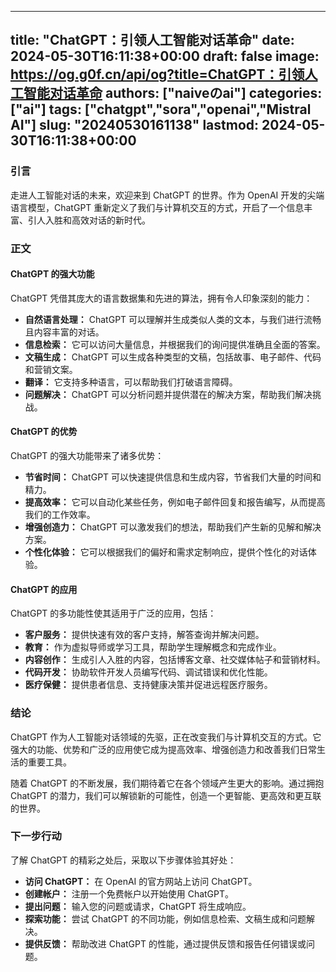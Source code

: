 
---
title: "ChatGPT：引领人工智能对话革命"
date: 2024-05-30T16:11:38+00:00
draft: false
image: https://og.g0f.cn/api/og?title=ChatGPT：引领人工智能对话革命
authors: ["naiveのai"]
categories: ["ai"]
tags: ["chatgpt","sora","openai","Mistral AI"]
slug: "20240530161138"
lastmod: 2024-05-30T16:11:38+00:00
---
### 引言

走进人工智能对话的未来，欢迎来到 ChatGPT 的世界。作为 OpenAI 开发的尖端语言模型，ChatGPT 重新定义了我们与计算机交互的方式，开启了一个信息丰富、引人入胜和高效对话的新时代。

### 正文

#### ChatGPT 的强大功能

ChatGPT 凭借其庞大的语言数据集和先进的算法，拥有令人印象深刻的能力：

- **自然语言处理：** ChatGPT 可以理解并生成类似人类的文本，与我们进行流畅且内容丰富的对话。
- **信息检索：** 它可以访问大量信息，并根据我们的询问提供准确且全面的答案。
- **文稿生成：** ChatGPT 可以生成各种类型的文稿，包括故事、电子邮件、代码和营销文案。
- **翻译：** 它支持多种语言，可以帮助我们打破语言障碍。
- **问题解决：** ChatGPT 可以分析问题并提供潜在的解决方案，帮助我们解决挑战。

#### ChatGPT 的优势

ChatGPT 的强大功能带来了诸多优势：

- **节省时间：** ChatGPT 可以快速提供信息和生成内容，节省我们大量的时间和精力。
- **提高效率：** 它可以自动化某些任务，例如电子邮件回复和报告编写，从而提高我们的工作效率。
- **增强创造力：** ChatGPT 可以激发我们的想法，帮助我们产生新的见解和解决方案。
- **个性化体验：** 它可以根据我们的偏好和需求定制响应，提供个性化的对话体验。

#### ChatGPT 的应用

ChatGPT 的多功能性使其适用于广泛的应用，包括：

- **客户服务：** 提供快速有效的客户支持，解答查询并解决问题。
- **教育：** 作为虚拟导师或学习工具，帮助学生理解概念和完成作业。
- **内容创作：** 生成引人入胜的内容，包括博客文章、社交媒体帖子和营销材料。
- **代码开发：** 协助软件开发人员编写代码、调试错误和优化性能。
- **医疗保健：** 提供患者信息、支持健康决策并促进远程医疗服务。

### 结论

ChatGPT 作为人工智能对话领域的先驱，正在改变我们与计算机交互的方式。它强大的功能、优势和广泛的应用使它成为提高效率、增强创造力和改善我们日常生活的重要工具。

随着 ChatGPT 的不断发展，我们期待着它在各个领域产生更大的影响。通过拥抱 ChatGPT 的潜力，我们可以解锁新的可能性，创造一个更智能、更高效和更互联的世界。

### 下一步行动

了解 ChatGPT 的精彩之处后，采取以下步骤体验其好处：

- **访问 ChatGPT：** 在 OpenAI 的官方网站上访问 ChatGPT。
- **创建帐户：** 注册一个免费帐户以开始使用 ChatGPT。
- **提出问题：** 输入您的问题或请求，ChatGPT 将生成响应。
- **探索功能：** 尝试 ChatGPT 的不同功能，例如信息检索、文稿生成和问题解决。
- **提供反馈：** 帮助改进 ChatGPT 的性能，通过提供反馈和报告任何错误或问题。